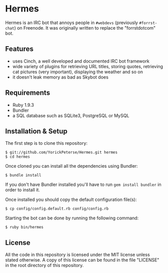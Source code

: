 # Hermes

Hermes is an IRC bot that annoys people in `#webdevs` (previously
`#forrst-chat`) on Freenode. It was originally written to replace the
"forrstdotcom" bot.

## Features

* uses Cinch, a well developed and documented IRC bot framework
* wide variety of plugins for retrieving URL titles, storing quotes, retrieving
  cat pictures (very important), displaying the weather and so on
* it doesn't leak memory as bad as Skybot does

## Requirements

* Ruby 1.9.3
* Bundler
* a SQL database such as SQLite3, PostgreSQL or MySQL

## Installation & Setup

The first step is to clone this repository:

    $ git://github.com/YorickPeterse/Hermes.git hermes
    $ cd hermes

Once cloned you can install all the dependencies using Bundler:

    $ bundle install

If you don't have Bundler installed you'll have to run `gem install bundler` in
order to install it.

Once installed you should copy the default configuration file(s):

    $ cp config/config.default.rb config/config.rb

Starting the bot can be done by running the following command:

    $ ruby bin/hermes

## License

All the code in this repository is licensed under the MIT license unless stated
otherwise. A copy of this license can be found in the file "LICENSE" in the
root directory of this repository.
